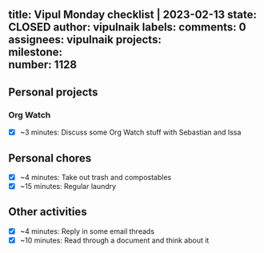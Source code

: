 title:	Vipul Monday checklist | 2023-02-13
state:	CLOSED
author:	vipulnaik
labels:	
comments:	0
assignees:	vipulnaik
projects:	
milestone:	
number:	1128
--
## Personal projects

### Org Watch

- [x] ~3 minutes: Discuss some Org Watch stuff with Sebastian and Issa

## Personal chores

- [x] ~4 minutes: Take out trash and compostables
- [x] ~15 minutes: Regular laundry 

## Other activities

- [x] ~4 minutes: Reply in some email threads
- [x] ~10 minutes: Read through a document and think about it
